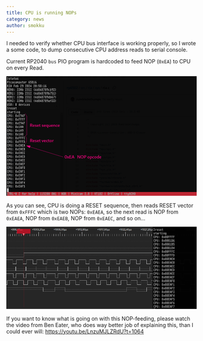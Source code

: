 ```yaml
---
title: CPU is running NOPs
category: news
author: smokku
---
```


I needed to verify whether CPU bus interface is working properly,
so I wrote a some code, to dump consecutive CPU address reads to serial console.

Current RP2040 `bus` PIO program is hardcoded to feed NOP (`0xEA`) to CPU on every Read.

![CPU reading NOPs](/images/2024-02-29_reset_sequence.png)

As you can see, CPU is doing a RESET sequence, then reads RESET vector from `0xFFFC`
which is two NOPs: `0xEAEA`, so the next read is NOP from `0xEAEA`,
NOP from `0xEAEB`, NOP from `0xEAEC`, and so on…

![CPU reading NOPs](/images/2024-03-06_CPU_running_NOPs.png)

If you want to know what is going on with this NOP-feeding, please watch the video from Ben Eater, who does way better job of explaining this, than I could ever will: <https://youtu.be/LnzuMJLZRdU?t=1064>
